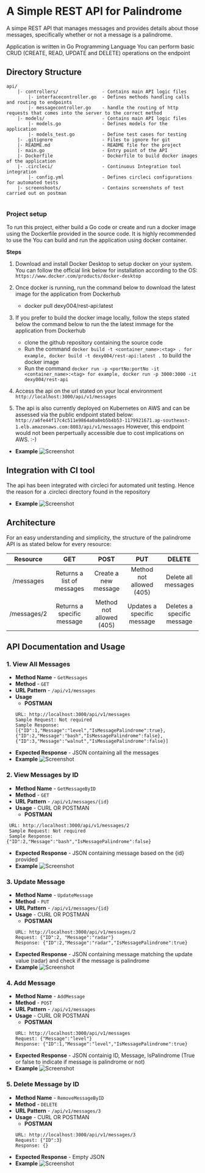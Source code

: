 # A Simple REST API for Palindrome
A simpe REST API that manages messages and provides details about those
messages, specifically whether or not a message is a palindrome.

Application is written in Go Programming Language
You can perform basic CRUD (CREATE, READ, UPDATE and DELETE) operations on the endpoint


## Directory Structure
```
api/
    |- controllers/                - Contains main API logic files 
        |- interfacecontroller.go  - Defines methods handling calls and routing to endpoints
        |- messagecontroller.go    - handle the routing of http requests that comes into the server to the correct method
    |- models/                     - Contains main API logic files 
        |- models.go               - Defines models for the application
        |- models_test.go          - Define test cases for testing
    |- .gitignore                  - Files to ignore for git
    |- README.md                   - README file for the project
    |- main.go                     - Entry point of the API
    |- Dockerfile                  - Dockerfile to build docker images of the application
    |- .circleci/                  - Continuous Integration tool integration
        |- config.yml              - Defines circleci configurations for automated tests
    |- screenshoots/               - Contains screenshots of test carried out on postman
  
```


### Project setup

To run this project, either build a Go code or create and run a docker image using the Dockerfile provided in the source code. It is highly recommended to use the You can build and run the application using docker container.

**Steps**
1. Download and install Docker Desktop to setup docker on your system. You can follow the official link below for installation according to the OS:
`https://www.docker.com/products/docker-desktop`

2. Once docker is running, run the command below to download the latest image for the application from Dockerhub
    - docker pull dexy004/rest-api:latest

3. If you prefer to build the docker image locally, follow the steps stated below the command below to run the  the latest immage for the application from Dockerhub
    - clone the github repository containing the source code
    - Run the command `docker build -t <container_name>:<tag> . for example, docker build -t dexy004/rest-api:latest .` to build the docker image
    - Run the command `docker run -p <portNo:portNo -it <container_name>:<tag> for example, docker run -p 3000:3000 -it dexy004/rest-api`

4. Access the api on the url stated on your local environment
     `http://localhost:3000/api/v1/messages`

5. The api is also currently deployed on Kubernetes on AWS and can be assessed via the public endpoint stated below:
     `http://a6fe44f17c4c511e9864a0a8eb5b4b53-1179921671.ap-southeast-1.elb.amazonaws.com:8083/api/v1/messages`
However, this endpoint would not been perpertually accessible due to cost implications on AWS. :-)
- **Example**
![Screenshot](/screenshots/AWS-Request.PNG?raw=true)


## Integration with CI tool
The api has been integrated with circleci for automated unit testing. Hence the reason for a .circleci directory found in the repository
- **Example**
![Screenshot](/screenshots/circleci.PNG?raw=true)



## Architecture
For an easy understanding and simplicity, the structure of the palindrome API is as stated below for every resource: 

|Resource | GET | POST | PUT | DELETE |
|:---:|:---:|:---:|:---:|:---:|
|/messages | Returns a list of messages | Create a new message | Method not allowed (405) | Delete all messages
| /messages/2 | Returns a specific message | Method not allowed (405) |Updates a specific message | Deletes a specific message



## API Documentation and Usage

### 1. View All Messages

- **Method Name** - `GetMessages`      <br>
- **Method** - `GET`               <br>
- **URL Pattern** - `/api/v1/messages`            <br>
- **Usage** 
    - **POSTMAN**
    ```
    URL: http://localhost:3000/api/v1/messages
    Sample Request: Not required
    Sample Response: [{"ID":1,"Message":"level","IsMessagePalindrome":true},{"ID":2,"Message":"bash","IsMessagePalindrome":false},{"ID":3,"Message":"walnut","IsMessagePalindrome":false}]
    ```
- **Expected Response** - JSON containing all the messages <br>
- **Example**
![Screenshot](/screenshots/GET-Request.PNG?raw=true)

### 2. View Messages by ID

- **Method Name** - `GetMessageByID`    <br>
- **Method** - `GET`                  <br>
- **URL Pattern** - `/api/v1/messages/{id}`  <br>
- **Usage** - CURL OR POSTMAN
    - **POSTMAN**
```
 URL: http://localhost:3000/api/v1/messages/2
 Sample Request: Not required
 Sample Response: {"ID":2,"Message":"bash","IsMessagePalindrome":false}
```
- **Expected Response** - JSON containing message based on the {id} provided
- **Example**
![Screenshot](/screenshots/GETByID-Request.PNG)

### 3. Update Message

- **Method Name** - `UpdateMessage`  <br>
- **Method** - `PUT`                   <br>
- **URL Pattern** - `/api/v1/messages/{id}`  <br>
- **Usage** - CURL OR POSTMAN        
    - **POSTMAN**
    ```
    URL: http://localhost:3000/api/v1/messages/2
    Request: {"ID":2, "Message":"radar"}
    Response: {"ID":2,"Message":"radar","IsMessagePalindrome":true}
    ```
- **Expected Response** - JSON containing message matching the update value (radar) and check if the message is palindrome <br>
- **Example**
![Screenshot](/screenshots/PUT-Request.PNG)

### 4. Add Message

- **Method Name** - `AddMessage` <br>
- **Method** - `POST`            <br>
- **URL Pattern** - `/api/v1/messages` <br>
- **Usage** - CURL OR POSTMAN
    - **POSTMAN**
    ```
    URL: http://localhost:3000/api/v1/messages
    Request: {"Message":"level"}
    Response: {"ID":1,"Message":"level","IsMessagePalindrome":true}
    ```
- **Expected Response** - JSON containig ID, Message, IsPalindrome (True or false to indicate if message is palindrome or not)
- **Example**
![Screenshot](/screenshots/POST-Request.PNG)

### 5. Delete Message by ID

- **Method Name** - `RemoveMessageByID` <br>
- **Method** - `DELETE`            <br>
- **URL Pattern** - `/api/v1/messages/3` <br>
- **Usage** - CURL OR POSTMAN
    - **POSTMAN**
    ```
    URL: http://localhost:3000/api/v1/messages/3
    Request: {"ID":3}
    Response: {}
    ```
- **Expected Response** - Empty JSON 
- **Example**
![Screenshot](/screenshots/DELETE-Request.PNG)

